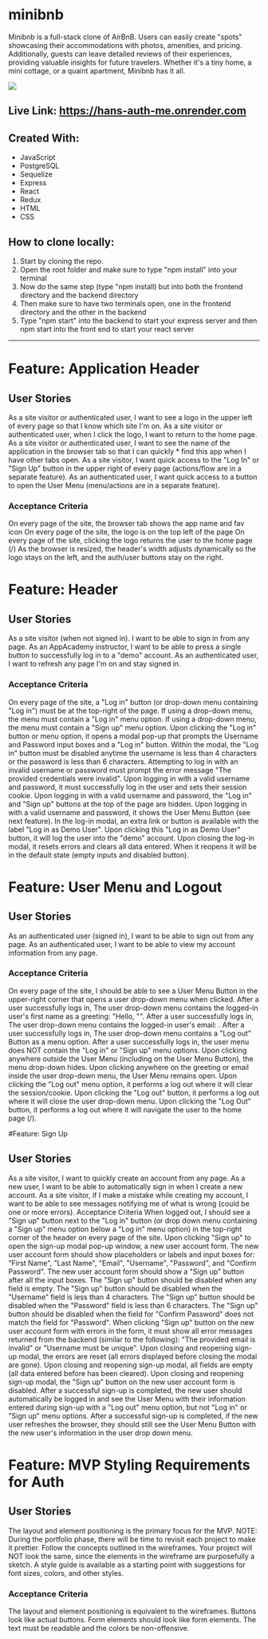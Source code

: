 # minibnb
Minibnb is a full-stack clone of AirBnB. Users can easily create "spots" showcasing their accommodations with photos, amenities, and pricing. Additionally, guests can leave detailed reviews of their experiences, providing valuable insights for future travelers.  Whether it's a tiny home, a mini cottage, or a quaint apartment, Minibnb has it all.

<img src="https://i.imgur.com/zpfiDry.png"></img>
## Live Link: https://hans-auth-me.onrender.com

## Created With: 
  - JavaScript
  - PostgreSQL
  - Sequelize
  - Express
  - React
  - Redux
  - HTML
  - CSS

## How to clone locally: 
1. Start by cloning the repo.
2. Open the root folder and make sure to type "npm install" into your terminal
3. Now do the same step (type "npm install) but into both the frontend directory and the backend directory
4. Then make sure to have two terminals open, one in the frontend directory and the other in the backend
5. Type "npm start" into the backend to start your express server and then npm start into the front end to start your react server

---

# Feature: Application Header
## User Stories
As a site visitor or authenticated user, I want to see a logo in the upper left of every page so that I know which site I'm on.
As a site visitor or authenticated user, when I click the logo, I want to return to the home page.
As a site visitor or authenticated user, I want to see the name of the application in the browser tab so that I can quickly * find this app when I have other tabs open.
As a site visitor, I want quick access to the "Log In" or "Sign Up" button in the upper right of every page (actions/flow are in a separate feature).
As an authenticated user, I want quick access to a button to open the User Menu (menu/actions are in a separate feature).

### Acceptance Criteria
On every page of the site, the browser tab shows the app name and fav icon
On every page of the site, the logo is on the top left of the page
On every page of the site, clicking the logo returns the user to the home page (/)
As the browser is resized, the header's width adjusts dynamically so the logo stays on the left, and the auth/user buttons stay on the right.

# Feature: Header
## User Stories
As a site visitor (when not signed in). I want to be able to sign in from any page.
As an AppAcademy instructor, I want to be able to press a single button to successfully log in to a "demo" account.
As an authenticated user, I want to refresh any page I'm on and stay signed in.

### Acceptance Criteria
On every page of the site, a "Log in" button (or drop-down menu containing "Log in") must be at the top-right of the page.
If using a drop-down menu, the menu must contain a "Log in" menu option.
If using a drop-down menu, the menu must contain a "Sign up" menu option.
Upon clicking the "Log in" button or menu option, it opens a modal pop-up that prompts the Username and Password input boxes and a "Log in" button.
Within the modal, the "Log in" button must be disabled anytime the username is less than 4 characters or the password is less than 6 characters.
Attempting to log in with an invalid username or password must prompt the error message "The provided credentials were invalid".
Upon logging in with a valid username and password, it must successfully log in the user and sets their session cookie.
Upon logging in with a valid username and password, the "Log in" and "Sign up" buttons at the top of the page are hidden.
Upon logging in with a valid username and password, it shows the User Menu Button (see next feature).
In the log-in modal, an extra link or button is available with the label "Log in as Demo User". Upon clicking this "Log in as Demo User" button, it will log the user into the "demo" account.
Upon closing the log-in modal, it resets errors and clears all data entered. When it reopens it will be in the default state (empty inputs and disabled button).

# Feature: User Menu and Logout
## User Stories
As an authenticated user (signed in), I want to be able to sign out from any page.
As an authenticated user, I want to be able to view my account information from any page.

### Acceptance Criteria
On every page of the site, I should be able to see a User Menu Button in the upper-right corner that opens a user drop-down menu when clicked.
After a user successfully logs in, The user drop-down menu contains the logged-in user's first name as a greeting: "Hello, "<first name>".
After a user successfully logs in, The user drop-down menu contains the logged-in user's email: <email>.
After a user successfully logs in, The user drop-down menu contains a "Log out" Button as a menu option.
After a user successfully logs in, the user menu does NOT contain the "Log in" or "Sign up" menu options.
Upon clicking anywhere outside the User Menu (including on the User Menu Button), the menu drop-down hides.
Upon clicking anywhere on the greeting or email inside the user drop-down menu, the User Menu remains open.
Upon clicking the "Log out" menu option, it performs a log out where it will clear the session/cookie.
Upon clicking the "Log out" button, it performs a log out where it will close the user drop-down menu.
Upon clicking the "Log Out" button, it performs a log out where it will navigate the user to the home page (/).

#Feature: Sign Up
## User Stories
As a site visitor, I want to quickly create an account from any page.
As a new user, I want to be able to automatically sign in when I create a new account.
As a site visitor, if I make a mistake while creating my account, I want to be able to see messages notifying me of what is wrong (could be one or more errors).
Acceptance Criteria
When logged out, I should see a "Sign up" button next to the "Log in" button (or drop down menu containing a "Sign up" menu option below a "Log in" menu option) in the top-right corner of the header on every page of the site.
Upon clicking "Sign up" to open the sign-up modal pop-up window, a new user account form.
The new user account form should show placeholders or labels and input boxes for: "First Name", "Last Name", "Email", "Username", "Password", and "Confirm Password".
The new user account form should show a "Sign up" button after all the input boxes.
The "Sign up" button should be disabled when any field is empty.
The "Sign up" button should be disabled when the "Username" field is less than 4 characters.
The "Sign up" button should be disabled when the "Password" field is less than 6 characters.
The "Sign up" button should be disabled when the field for "Confirm Password" does not match the field for "Password".
When clicking "Sign up" button on the new user account form with errors in the form, it must show all error messages returned from the backend (similar to the following): "The provided email is invalid" or "Username must be unique".
Upon closing and reopening sign-up modal, the errors are reset (all errors displayed before closing the modal are gone).
Upon closing and reopening sign-up modal, all fields are empty (all data entered before has been cleared).
Upon closing and reopening sign-up modal, the "Sign up" button on the new user account form is disabled.
After a successful sign-up is completed, the new user should automatically be logged in and see the User Menu with their information entered during sign-up with a "Log out" menu option, but not "Log in" or "Sign up" menu options.
After a successful sign-up is completed, if the new user refreshes the browser, they should still see the User Menu Button with the new user's information in the user drop down menu.

# Feature: MVP Styling Requirements for Auth
## User Stories
The layout and element positioning is the primary focus for the MVP. NOTE: During the portfolio phase, there will be time to revisit each project to make it prettier.
Follow the concepts outlined in the wireframes. Your project will NOT look the same, since the elements in the wireframe are purposefully a sketch.
A style guide is available as a starting point with suggestions for font sizes, colors, and other styles.

### Acceptance Criteria
The layout and element positioning is equivalent to the wireframes.
Buttons look like actual buttons. Form elements should look like form elements.
The text must be readable and the colors be non-offensive.


